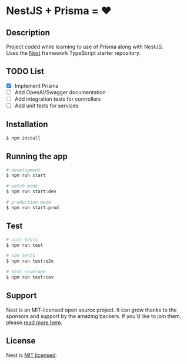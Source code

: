 <p align="center">
  <h1>NestJS + Prisma = ❤</h1>
</p>

## Description

Project coded while learning to use of Prisma along with NestJS.
<br/>
Uses the [Nest](https://github.com/nestjs/nest) framework TypeScript starter repository.

## TODO List

- [x] Implement Prisma
- [ ] Add OpenAI/Swagger documentation
- [ ] Add integration tests for controllers
- [ ] Add unit tests for services

## Installation

```bash
$ npm install
```

## Running the app

```bash
# development
$ npm run start

# watch mode
$ npm run start:dev

# production mode
$ npm run start:prod
```

## Test

```bash
# unit tests
$ npm run test

# e2e tests
$ npm run test:e2e

# test coverage
$ npm run test:cov
```

## Support

Nest is an MIT-licensed open source project. It can grow thanks to the sponsors and support by the amazing backers. If you'd like to join them, please [read more here](https://docs.nestjs.com/support).

## License

Nest is [MIT licensed](LICENSE).
